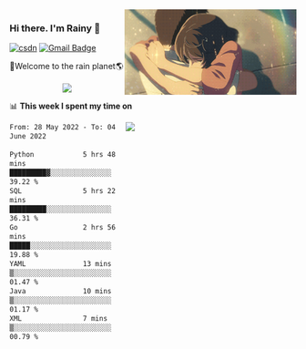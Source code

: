 <img  align='right' height="150" src="https://github.com/LikeRainDay/LikeRainDay/blob/master/pic/img_rain_1.gif?raw=true">



### Hi there. I'm Rainy :lemon:

[![csdn](https://img.shields.io/badge/-csdn-c14438?style=flat-square&logo=c&logoColor=white)](https://blog.csdn.net/qq_15807167)
[![Gmail Badge](https://img.shields.io/badge/-gmail-c14438?style=flat-square&logo=Gmail&logoColor=white&link=mailto:houshuai0816@gmail.com)](mailto:houshuai0816@gmail.com)

🚀Welcome to the rain planet🌎

<center>
<img align='center'  src="https://source.unsplash.com/random/1200x600">
</center>

📊 **This week I spent my time on**

<img align='right'   width="300" src="https://github-readme-stats.vercel.app/api?username=LikeRainDay&show_icons=true&title_color=fff&icon_color=79ff97&text_color=9f9f9f&bg_color=151515">

<!--START_SECTION:waka-->

```text
From: 28 May 2022 - To: 04 June 2022

Python            5 hrs 48 mins   █████████▓░░░░░░░░░░░░░░░   39.22 %
SQL               5 hrs 22 mins   █████████░░░░░░░░░░░░░░░░   36.31 %
Go                2 hrs 56 mins   █████░░░░░░░░░░░░░░░░░░░░   19.88 %
YAML              13 mins         ▒░░░░░░░░░░░░░░░░░░░░░░░░   01.47 %
Java              10 mins         ▒░░░░░░░░░░░░░░░░░░░░░░░░   01.17 %
XML               7 mins          ▒░░░░░░░░░░░░░░░░░░░░░░░░   00.79 %
```

<!--END_SECTION:waka-->
